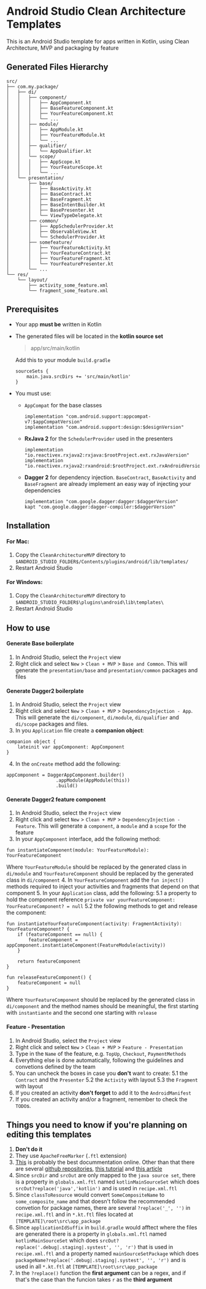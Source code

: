 
# Android Studio Clean Architecture Templates

This is an Android Studio template for apps written in Kotlin, using Clean Architecture, MVP and packaging by feature

## Generated Files Hierarchy

```
src/
├── com.my.package/
│   ├── di/
│   │   ├── component/
│   │   │   ├── AppComponent.kt
│   │   │   ├── BaseFeatureComponent.kt
│   │   │   ├── YourFeatureComponent.kt
│   │   │   └── ...
│   │   ├── module/
│   │   │   ├── AppModule.kt
│   │   │   ├── YourFeatureModule.kt
│   │   │   └── ...
│   │   ├── qualifier/
│   │   │   └── AppQualifier.kt
│   │   └── scope/
│   │   │   ├── AppScope.kt
│   │   │   ├── YourFeatureScope.kt
│   │   │   └── ...
│   └── presentation/
│       ├── base/
│       │   ├── BaseActivity.kt
│       │   ├── BaseContract.kt
│       │   ├── BaseFragment.kt
│       │   ├── BaseIntentBuilder.kt
│       │   ├── BasePresenter.kt
│       │   └── ViewTypeDelegate.kt
│       ├── common/
│       │   ├── AppSchedulerProvider.kt
│       │   ├── ObservableView.kt
│       │   └── SchedulerProvider.kt
│       ├── somefeature/
│       │   ├── YourFeatureActivity.kt
│       │   ├── YourFeatureContract.kt
│       │   ├── YourFeatureFragment.kt
│       │   └── YourFeaturePresenter.kt
│       └── ...
└── res/
    └── layout/
        ├── activity_some_feature.xml
        └── fragment_some_feature.xml

```

## Prerequisites

- Your app **must be** written in Kotlin

- The generated files will be located in the **kotlin source set**
  > app/src/main/kotlin
  
  Add this to your module `build.gradle`
  ```
  sourceSets {
      main.java.srcDirs += 'src/main/kotlin'
  }
  ```

- You must use:
  - `AppCompat` for the base classes
    ```
    implementation "com.android.support:appcompat-v7:$appCompatVersion"
    implementation "com.android.support:design:$designVersion"
    ```
  - **RxJava 2** for the `SchedulerProvider` used in the presenters
    ```
    implementation "io.reactivex.rxjava2:rxjava:$rootProject.ext.rxJavaVersion"
    implementation "io.reactivex.rxjava2:rxandroid:$rootProject.ext.rxAndroidVersion"
    ```
  - **Dagger 2** for dependency injection. `BaseContract`, `BaseActivity` and `BaseFragment` are already implement an easy way of injecting your dependencies
    ```
    implementation "com.google.dagger:dagger:$daggerVersion"
    kapt "com.google.dagger:dagger-compiler:$daggerVersion"
    ```

## Installation

#### For Mac:

1. Copy the `CleanArchitectureMVP` directory to `$ANDROID_STUDIO_FOLDER$/Contents/plugins/android/lib/templates/`
2. Restart Android Studio

#### For Windows:

1. Copy the `CleanArchitectureMVP` directory to `$ANDROID_STUDIO_FOLDER$\plugins\android\lib\templates\`
2. Restart Android Studio

## How to use

#### Generate Base boilerplate

1. In Android Studio, select the `Project` view
2. Right click and select `New` > `Clean + MVP` > `Base and Common`. This will generate the `presentation/base` and `presentation/common` packages and files

#### Generate Dagger2 boilerplate

1. In Android Studio, select the `Project` view
2. Right click and select `New` > `Clean + MVP` > `DependencyInjection - App`. This will generate the `di/component`, `di/module`, `di/qualifier` and `di/scope` packages and files.
3. In you `Application` file create a **companion object**:
  ```
  companion object {
      lateinit var appComponent: AppComponent
  }
  ```
4. In the `onCreate` method add the following:
  ```
  appComponent = DaggerAppComponent.builder()
                    .appModule(AppModule(this))
                    .build()
  ```

#### Generate Dagger2 feature component

1. In Android Studio, select the `Project` view
2. Right click and select `New` > `Clean + MVP` > `DependencyInjection - Feature`. This will generate a `component`, a `module` and a `scope` for the feature
3. In your `AppComponent` interface, add the following method:
  ```
  fun instantiateComponent(module: YourFeatureModule): YourFeatureComponent
  ```

  Where `YourFeatureModule` should be replaced by the generated class in `di/module` and `YourFeatureComponent` should be replaced by the generated class in `di/component`
4. In `YourFeatureComponent` add the `fun inject()` methods required to inject your activities and fragments that depend on that component
5. In your `Application` class, add the following:
5.1 a property to hold the component reference `private var yourFeatureComponent: YourFeatureComponent? = null` 
5.2 the following methods to get and release the component:
  ```
  fun instantiateYourFeatureComponent(activity: FragmentActivity): YourFeatureComponent? {
      if (featureComponent == null) {
          featureComponent = appComponent.instantiateComponent(FeatureModule(activity))
      }

      return featureComponent
  }

  fun releaseFeatureComponent() {
      featureComponent = null
  }
  ```

  Where `YourFeatureComponent` should be replaced by the generated class in `di/component` and the method names should be meaningful, the first starting with `instantiante` and the second one starting with `release`

#### Feature - Presentation

1. In Android Studio, select the `Project` view
2. Right click and select `New` > `Clean + MVP` > `Feature - Presentation`
3. Type in the `Name` of the feature, e.g. `TopUp`, `Checkout`, `PaymentMethods`
4. Everything else is done automatically, following the guidelines and convetions defined by the team
5. You can uncheck the boxes in case you **don't** want to create:
5.1 the `Contract` and the `Presenter`
5.2 the `Activity` with layout
5.3 the `Fragment` with layout
6. If you created an activity **don't forget** to add it to the `AndroidManifest`
7. If you created an activity and/or a fragment, remember to check the `TODO`s. 

## Things you need to know if you're planning on editing this templates

1. **Don't do it**
2. They use `ApacheFreeMarker` (`.ftl` extension)
3. [This](http://www.i-programmer.info/professional-programmer/resources-and-tools/6845-android-adt-template-format-document.html) is probably the best docummentation online. Other than that there are several [github repositories](https://github.com/search?q=android+studio+template), [this tutorial](https://riggaroo.co.za/custom-file-template-group-android-studiointellij/) and [this article](https://medium.com/androidstarters/mastering-android-studio-templates-ed8fdd98cb78)
4. Since `srcDir` and `srcOut` are only mapped to the `java source set`, there is a property in `globals.xml.ftl` named `kotlinMainSourceSet` which does `srcOut?replace('java','kotlin')` and is used in `recipe.xml.ftl`
5. Since `classToResource` would convert `SomeCompositeName` to `some_composite_name` and that doesn't follow the recommended convetion for package names, there are several `?replace('_', '')` in `recipe.xml.ftl` and in `*.kt.ftl` files located at `[TEMPLATE]\root\src\app_package`
6. Since `applicationIdSuffix` in `build.gradle` would afftect where the files are generated there is a property in `globals.xml.ftl` named `kotlinMainSourceSet` which does `srcOut?replace('.debug|.staging|.systest', '', 'r')` that is used in `recipe.xml.ftl` and a property named `mainSourceSetPackage` which does `packageName?replace('.debug|.staging|.systest', '', 'r')` and is used in all `*.kt.ftl` at `[TEMPLATE]\root\src\app_package`
7. In the `?replace()` function the **first argument** can be a regex, and if that's the case than the funcion takes `r` as the **third argument**
